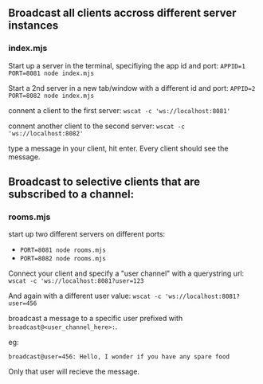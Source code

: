 ## Broadcast all clients accross different server instances

### index.mjs

Start up a server in the terminal, specifiying the app id and port: `APPID=1 PORT=8081 node index.mjs`

Start a 2nd server in a new tab/window with a different id and port: `APPID=2 PORT=8082 node index.mjs`

connent a client to the first server: `wscat -c 'ws://localhost:8081'`

connent another client to the second server: `wscat -c 'ws://localhost:8082'`

type a message in your client, hit enter. Every client should see the message.

## Broadcast to selective clients that are subscribed to a channel:

### rooms.mjs

start up two different servers on different ports: 

- `PORT=8081 node rooms.mjs`
- `PORT=8082 node rooms.mjs`

Connect your client and specify a "user channel" with a querystring url: `wscat -c 'ws://localhost:8081?user=123`

And again with a different user value: `wscat -c 'ws://localhost:8081?user=456`

broadcast a message to a specific user prefixed with `broadcast@<user_channel_here>:`.

eg:

```
broadcast@user=456: Hello, I wonder if you have any spare food
```

Only that user will recieve the message.
